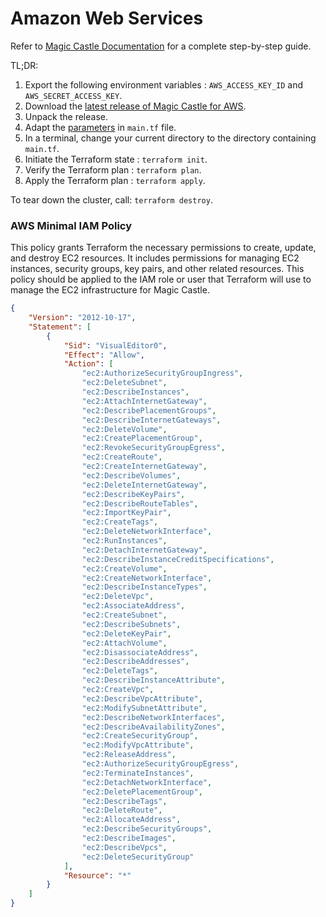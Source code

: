 # Amazon Web Services

Refer to [Magic Castle Documentation](https://github.com/ComputeCanada/magic_castle/tree/main/docs) for a complete step-by-step guide.

TL;DR:
1. Export the following environment variables : `AWS_ACCESS_KEY_ID` and `AWS_SECRET_ACCESS_KEY`.
2. Download the [latest release of Magic Castle for AWS](https://github.com/ComputeCanada/magic_castle/releases/latest).
3. Unpack the release.
4. Adapt the [parameters](https://github.com/ComputeCanada/magic_castle/tree/main/docs#4-configuration) in `main.tf` file.
5. In a terminal, change your current directory to the directory containing `main.tf`.
6. Initiate the Terraform state : `terraform init`.
7. Verify the Terraform plan : `terraform plan`.
8. Apply the Terraform plan : `terraform apply`.

To tear down the cluster, call: `terraform destroy`.

### AWS Minimal IAM Policy

This policy grants Terraform the necessary permissions to create, update, and destroy EC2 resources. It includes permissions for managing EC2 instances, security groups, key pairs, and other related resources. This policy should be applied to the IAM role or user that Terraform will use to manage the EC2 infrastructure for Magic Castle.

```json
{
    "Version": "2012-10-17",
    "Statement": [
        {
            "Sid": "VisualEditor0",
            "Effect": "Allow",
            "Action": [
                "ec2:AuthorizeSecurityGroupIngress",
                "ec2:DeleteSubnet",
                "ec2:DescribeInstances",
                "ec2:AttachInternetGateway",
                "ec2:DescribePlacementGroups",
                "ec2:DescribeInternetGateways",
                "ec2:DeleteVolume",
                "ec2:CreatePlacementGroup",
                "ec2:RevokeSecurityGroupEgress",
                "ec2:CreateRoute",
                "ec2:CreateInternetGateway",
                "ec2:DescribeVolumes",
                "ec2:DeleteInternetGateway",
                "ec2:DescribeKeyPairs",
                "ec2:DescribeRouteTables",
                "ec2:ImportKeyPair",
                "ec2:CreateTags",
                "ec2:DeleteNetworkInterface",
                "ec2:RunInstances",
                "ec2:DetachInternetGateway",
                "ec2:DescribeInstanceCreditSpecifications",
                "ec2:CreateVolume",
                "ec2:CreateNetworkInterface",
                "ec2:DescribeInstanceTypes",
                "ec2:DeleteVpc",
                "ec2:AssociateAddress",
                "ec2:CreateSubnet",
                "ec2:DescribeSubnets",
                "ec2:DeleteKeyPair",
                "ec2:AttachVolume",
                "ec2:DisassociateAddress",
                "ec2:DescribeAddresses",
                "ec2:DeleteTags",
                "ec2:DescribeInstanceAttribute",
                "ec2:CreateVpc",
                "ec2:DescribeVpcAttribute",
                "ec2:ModifySubnetAttribute",
                "ec2:DescribeNetworkInterfaces",
                "ec2:DescribeAvailabilityZones",
                "ec2:CreateSecurityGroup",
                "ec2:ModifyVpcAttribute",
                "ec2:ReleaseAddress",
                "ec2:AuthorizeSecurityGroupEgress",
                "ec2:TerminateInstances",
                "ec2:DetachNetworkInterface",
                "ec2:DeletePlacementGroup",
                "ec2:DescribeTags",
                "ec2:DeleteRoute",
                "ec2:AllocateAddress",
                "ec2:DescribeSecurityGroups",
                "ec2:DescribeImages",
                "ec2:DescribeVpcs",
                "ec2:DeleteSecurityGroup"
            ],
            "Resource": "*"
        }
    ]
}
```
